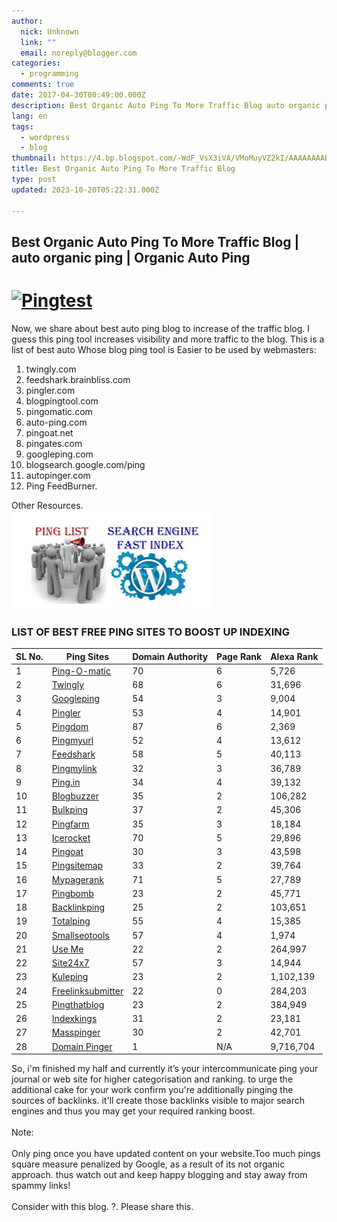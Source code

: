 ```yaml
---
author:
  nick: Unknown
  link: ""
  email: noreply@blogger.com
categories:
  - programming
comments: true
date: 2017-04-30T00:49:00.000Z
description: Best Organic Auto Ping To More Traffic Blog auto organic ping Organic Auto Ping
lang: en
tags:
  - wordpress
  - blog
thumbnail: https://4.bp.blogspot.com/-WdF_VsX3iVA/VMoMuyVZ2kI/AAAAAAAABuU/uqgnLoCEysE/s1600/Pingtest.net.png
title: Best Organic Auto Ping To More Traffic Blog
type: post
updated: 2023-10-20T05:22:31.000Z

---
```


<h2>Best Organic Auto Ping To More Traffic Blog | auto organic ping | Organic Auto Ping</h2>
<h1 class="post-title entry-title">
  <a
    href="http://4.bp.blogspot.com/-WdF_VsX3iVA/VMoMuyVZ2kI/AAAAAAAABuU/uqgnLoCEysE/s1600/Pingtest.net.png"
    rel="noopener noreferer nofollow"
    ><img
      title=""
      src="https://4.bp.blogspot.com/-WdF_VsX3iVA/VMoMuyVZ2kI/AAAAAAAABuU/uqgnLoCEysE/s1600/Pingtest.net.png"
      alt="Pingtest"
  /></a>
</h1>
<div
  id="post-body-5499661661786513329"
  class="post-body entry-content">
  Now, we share about best auto ping blog to increase of the traffic blog.&nbsp;I guess this ping tool increases visibility and more traffic to the blog.&nbsp;This is a list of
  best auto Whose blog ping tool is Easier to be used by webmasters:&nbsp;<br>
  <ol>
    <li>twingly.com</li>
    <li>feedshark.brainbliss.com</li>
    <li>pingler.com</li>
    <li>blogpingtool.com</li>
    <li>pingomatic.com</li>
    <li>auto-ping.com</li>
    <li>pingoat.net</li>
    <li>pingates.com</li>
    <li>googleping.com</li>
    <li>blogsearch.google.com/ping</li>
    <li>autopinger.com</li>
    <li>Ping FeedBurner.</li>
  </ol>
  <div>Other Resources.</div>
  <div>
    <strong
      ><img
        src="best-organic-auto-ping-to-more-traffic/cbimage.jpeg"
        alt=""
        width="320"
        height="158"
    /></strong>
  </div>
  <h3><strong>LIST OF BEST FREE PING SITES TO BOOST UP INDEXING </strong></h3>
  <div>
    <div
      id="tablepress-3_wrapper"
      class="dataTables_wrapper no-footer">
      <table
        id="tablepress-3"
        class="tablepress tablepress-id-3 dataTable no-footer">
        <thead>
          <tr class="row-1 odd">
            <th
              class="column-1 sorting_disabled"
              colspan="1"
              rowspan="1">
              SL No.
            </th>
            <th
              class="column-2 sorting_disabled"
              colspan="1"
              rowspan="1">
              Ping Sites
            </th>
            <th
              class="column-3 sorting_disabled"
              colspan="1"
              rowspan="1">
              Domain Authority
            </th>
            <th
              class="column-4 sorting_disabled"
              colspan="1"
              rowspan="1">
              Page Rank
            </th>
            <th
              class="column-5 sorting_disabled"
              colspan="1"
              rowspan="1">
              Alexa Rank
            </th>
          </tr>
        </thead>
        <tbody class="row-hover">
          <tr class="row-2 even">
            <td class="column-1">1</td>
            <td class="column-2">
              <a
                href="http://pingomatic.com/"
                target="new"
                rel="noopener noreferer nofollow"
                >Ping-O-matic
              </a>
            </td>
            <td class="column-3">70</td>
            <td class="column-4">6</td>
            <td class="column-5">5,726</td>
          </tr>
          <tr class="row-3 odd">
            <td class="column-1">2</td>
            <td class="column-2">
              <a
                href="https://www.twingly.com/ping"
                target="new"
                rel="noopener noreferer nofollow"
                >Twingly
              </a>
            </td>
            <td class="column-3">68</td>
            <td class="column-4">6</td>
            <td class="column-5">31,696</td>
          </tr>
          <tr class="row-4 even">
            <td class="column-1">3</td>
            <td class="column-2">
              <a
                href="http://googleping.com/"
                target="new"
                rel="noopener noreferer nofollow"
                >Googleping
              </a>
            </td>
            <td class="column-3">54</td>
            <td class="column-4">3</td>
            <td class="column-5">9,004</td>
          </tr>
          <tr class="row-5 odd">
            <td class="column-1">4</td>
            <td class="column-2">
              <a
                href="https://pingler.com/"
                target="new"
                rel="noopener noreferer nofollow"
                >Pingler
              </a>
            </td>
            <td class="column-3">53</td>
            <td class="column-4">4</td>
            <td class="column-5">14,901</td>
          </tr>
          <tr class="row-6 even">
            <td class="column-1">5</td>
            <td class="column-2">
              <a
                href="http://tools.pingdom.com/fpt/"
                target="new"
                rel="noopener noreferer nofollow"
                >Pingdom
              </a>
            </td>
            <td class="column-3">87</td>
            <td class="column-4">6</td>
            <td class="column-5">2,369</td>
          </tr>
          <tr class="row-7 odd">
            <td class="column-1">6</td>
            <td class="column-2">
              <a
                href="http://www.pingmyurl.com/"
                target="new"
                rel="noopener noreferer nofollow"
                >Pingmyurl
              </a>
            </td>
            <td class="column-3">52</td>
            <td class="column-4">4</td>
            <td class="column-5">13,612</td>
          </tr>
          <tr class="row-8 even">
            <td class="column-1">7</td>
            <td class="column-2">
              <a
                href="http://feedshark.brainbliss.com/"
                target="new"
                rel="noopener noreferer nofollow"
                >Feedshark
              </a>
            </td>
            <td class="column-3">58</td>
            <td class="column-4">5</td>
            <td class="column-5">40,113</td>
          </tr>
          <tr class="row-9 odd">
            <td class="column-1">8</td>
            <td class="column-2">
              <a
                href="http://pingmylink.com/"
                target="new"
                rel="noopener noreferer nofollow"
                >Pingmylink
              </a>
            </td>
            <td class="column-3">32</td>
            <td class="column-4">3</td>
            <td class="column-5">36,789</td>
          </tr>
          <tr class="row-10 even">
            <td class="column-1">9</td>
            <td class="column-2">
              <a
                href="http://ping.in/"
                target="new"
                rel="noopener noreferer nofollow"
                >Ping.in
              </a>
            </td>
            <td class="column-3">34</td>
            <td class="column-4">4</td>
            <td class="column-5">39,132</td>
          </tr>
          <tr class="row-11 odd">
            <td class="column-1">10</td>
            <td class="column-2">
              <a
                href="http://www.blogbuzzer.com/"
                target="new"
                rel="noopener noreferer nofollow"
                >Blogbuzzer
              </a>
            </td>
            <td class="column-3">35</td>
            <td class="column-4">2</td>
            <td class="column-5">106,282</td>
          </tr>
          <tr class="row-12 even">
            <td class="column-1">11</td>
            <td class="column-2">
              <a
                href="http://www.bulkping.com/ping/index.php"
                target="new"
                rel="noopener noreferer nofollow"
                >Bulkping
              </a>
            </td>
            <td class="column-3">37</td>
            <td class="column-4">2</td>
            <td class="column-5">45,306</td>
          </tr>
          <tr class="row-13 odd">
            <td class="column-1">12</td>
            <td class="column-2">
              <a
                href="http://www.pingfarm.com/"
                target="new"
                rel="noopener noreferer nofollow"
                >Pingfarm
              </a>
            </td>
            <td class="column-3">35</td>
            <td class="column-4">3</td>
            <td class="column-5">18,184</td>
          </tr>
          <tr class="row-14 even">
            <td class="column-1">13</td>
            <td class="column-2">
              <a
                href="http://www.icerocket.com/c?p=ping"
                target="new"
                rel="noopener noreferer nofollow"
                >Icerocket
              </a>
            </td>
            <td class="column-3">70</td>
            <td class="column-4">5</td>
            <td class="column-5">29,896</td>
          </tr>
          <tr class="row-15 odd">
            <td class="column-1">14</td>
            <td class="column-2">
              <a
                href="http://pingoat.net/"
                target="new"
                rel="noopener noreferer nofollow"
                >Pingoat
              </a>
            </td>
            <td class="column-3">30</td>
            <td class="column-4">3</td>
            <td class="column-5">43,598</td>
          </tr>
          <tr class="row-16 even">
            <td class="column-1">15</td>
            <td class="column-2">
              <a
                href="http://pingsitemap.com/"
                target="new"
                rel="noopener noreferer nofollow"
                >Pingsitemap
              </a>
            </td>
            <td class="column-3">33</td>
            <td class="column-4">2</td>
            <td class="column-5">39,764</td>
          </tr>
          <tr class="row-17 odd">
            <td class="column-1">16</td>
            <td class="column-2">
              <a
                href="http://mypagerank.net/service_pingservice_index"
                target="new"
                rel="noopener noreferer nofollow"
                >Mypagerank
              </a>
            </td>
            <td class="column-3">71</td>
            <td class="column-4">5</td>
            <td class="column-5">27,789</td>
          </tr>
          <tr class="row-18 even">
            <td class="column-1">17</td>
            <td class="column-2">
              <a
                href="http://pingbomb.com/"
                target="new"
                rel="noopener noreferer nofollow"
                >Pingbomb
              </a>
            </td>
            <td class="column-3">23</td>
            <td class="column-4">2</td>
            <td class="column-5">45,771</td>
          </tr>
          <tr class="row-19 odd">
            <td class="column-1">18</td>
            <td class="column-2">
              <a
                href="http://backlinkping.com/"
                target="new"
                rel="noopener noreferer nofollow"
                >Backlinkping
              </a>
            </td>
            <td class="column-3">25</td>
            <td class="column-4">2</td>
            <td class="column-5">103,651</td>
          </tr>
          <tr class="row-20 even">
            <td class="column-1">19</td>
            <td class="column-2">
              <a
                href="http://totalping.com/"
                target="new"
                rel="noopener noreferer nofollow"
                >Totalping
              </a>
            </td>
            <td class="column-3">55</td>
            <td class="column-4">4</td>
            <td class="column-5">15,385</td>
          </tr>
          <tr class="row-21 odd">
            <td class="column-1">20</td>
            <td class="column-2">
              <a
                href="http://smallseotools.com/online-ping-website-tool/"
                target="new"
                rel="noopener noreferer nofollow"
                >Smallseotools
              </a>
            </td>
            <td class="column-3">57</td>
            <td class="column-4">4</td>
            <td class="column-5">1,974</td>
          </tr>
          <tr class="row-22 even">
            <td class="column-1">21</td>
            <td class="column-2">
              <a
                href="http://useme.org/"
                target="new"
                rel="noopener noreferer nofollow"
                >Use Me
              </a>
            </td>
            <td class="column-3">22</td>
            <td class="column-4">2</td>
            <td class="column-5">264,997</td>
          </tr>
          <tr class="row-23 odd">
            <td class="column-1">22</td>
            <td class="column-2">
              <a
                href="http://www.site24x7.com/ping-test.html"
                target="new"
                rel="noopener noreferer nofollow"
                >Site24x7
              </a>
            </td>
            <td class="column-3">57</td>
            <td class="column-4">3</td>
            <td class="column-5">14,944</td>
          </tr>
          <tr class="row-24 even">
            <td class="column-1">23</td>
            <td class="column-2">
              <a
                href="http://kuleping.com/index.php"
                target="new"
                rel="noopener noreferer nofollow"
                >Kuleping
              </a>
            </td>
            <td class="column-3">23</td>
            <td class="column-4">2</td>
            <td class="column-5">1,102,139</td>
          </tr>
          <tr class="row-25 odd">
            <td class="column-1">24</td>
            <td class="column-2">
              <a
                href="http://freelinksubmitter.com/"
                target="new"
                rel="noopener noreferer nofollow"
                >Freelinksubmitter
              </a>
            </td>
            <td class="column-3">22</td>
            <td class="column-4">0</td>
            <td class="column-5">284,203</td>
          </tr>
          <tr class="row-26 even">
            <td class="column-1">25</td>
            <td class="column-2">
              <a
                href="http://pingthatblog.com/"
                target="new"
                rel="noopener noreferer nofollow"
                >Pingthatblog
              </a>
            </td>
            <td class="column-3">23</td>
            <td class="column-4">2</td>
            <td class="column-5">384,949</td>
          </tr>
          <tr class="row-27 odd">
            <td class="column-1">26</td>
            <td class="column-2">
              <a
                href="http://www.indexkings.com/index.php"
                target="new"
                rel="noopener noreferer nofollow"
                >Indexkings
              </a>
            </td>
            <td class="column-3">31</td>
            <td class="column-4">2</td>
            <td class="column-5">23,181</td>
          </tr>
          <tr class="row-28 even">
            <td class="column-1">27</td>
            <td class="column-2">
              <a
                href="http://masspinger.com/"
                target="new"
                rel="noopener noreferer nofollow"
                >Masspinger
              </a>
            </td>
            <td class="column-3">30</td>
            <td class="column-4">2</td>
            <td class="column-5">42,701</td>
          </tr>
          <tr class="row-29 odd">
            <td class="column-1">28</td>
            <td class="column-2">
              <a
                href="http://www.domainpinger.com/"
                target="new"
                rel="noopener noreferer nofollow"
                >Domain Pinger
              </a>
            </td>
            <td class="column-3">1</td>
            <td class="column-4">N/A</td>
            <td class="column-5">9,716,704</td>
          </tr>
        </tbody>
      </table>
    </div>
  </div>
</div>
<p>
  So, i'm finished my half and currently it&rsquo;s your intercommunicate ping your journal or web site for higher categorisation and ranking. to urge the additional cake for your
  work confirm you're additionally pinging the sources of backlinks. it'll create those backlinks visible to major search engines and thus you may get your required ranking
  boost.<br><br>Note:<br><br>Only ping once you have updated content on your website.Too much pings square measure penalized by Google, as a result of its not organic
  approach. thus watch out and keep happy blogging and stay away from spammy links!<br><br>Consider with this blog. ?. Please share this.
</p>